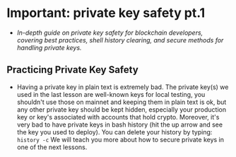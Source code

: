 # Important: private key safety pt.1
- *In-depth guide on private key safety for blockchain developers, covering best practices, shell history clearing, and secure methods for handling private keys.*

## Practicing Private Key Safety
- Having a private key in plain text is extremely bad. The private key(s) we used in the last lesson are well-known keys for local testing, you shouldn't use those on mainnet and keeping them in plain text is ok, but any other private key should be kept hidden, especially your production key or key's associated with accounts that hold crypto. Moreover, it's very bad to have private keys in bash history (hit the up arrow and see the key you used to deploy). You can delete your history by typing: ``` history -c ``` We will teach you more about how to secure private keys in one of the next lessons.

